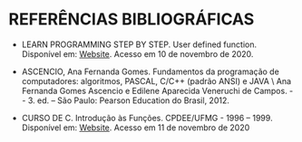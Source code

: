 # REFERÊNCIAS BIBLIOGRÁFICAS 

 -   LEARN PROGRAMMING STEP BY STEP. User defined function. Disponível em: [Website](http://learn.onlinegdb.com/c_user_defined_function). Acesso em 10 de novembro de 2020. 

 -  ASCENCIO, Ana Fernanda Gomes. Fundamentos da programação de computadores: algoritmos, PASCAL, C/C++ (padrão ANSI) e JAVA \ Ana Fernanda Gomes Ascencio e Edilene Aparecida Veneruchi de Campos. -- 3. ed. – São Paulo: Pearson Education do Brasil, 2012. 

 - CURSO DE C. Introdução às Funções. CPDEE/UFMG - 1996 – 1999. Disponível em: [Website](https://www.pucsp.br/~so-comp/cursoc/aulas/c230.html). Acesso em 11 de novembro de 2020 
